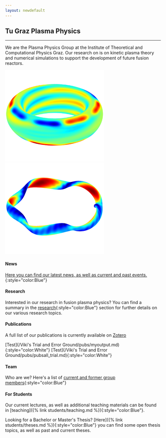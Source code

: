 ```yaml
---
layout: newdefault
---
```

## Tu Graz Plasma Physics

----

We are the Plasma Physics Group at the Institute of Theoretical and Computational Physics Graz.
Our research on is on kinetic plasma theory and numerical simulations to support the development of future fusion reactors.
<!---(This is a filler space which will eventually be filled with meaningful information about the Team, the Research, etc.)--->

![Tokamak](/assets/Bilder/aug30835_rmp_homepage.png "Tokamak")
&emsp;&emsp;&emsp;&emsp;
![Stellarator](/assets/Bilder/w7x_homepage.png "Stellarator")


#### News

[Here you can find our latest news, as well as current and past events.](/newsupdates "TUG ITP Plasma News"){:style="color:Blue"}

#### Research

Interested in our research in fusion plasma physics?
You can find a summary in the [research](/research "TUG ITP Plasma Research"){:style="color:Blue"} section for further details on our various research topics.

#### Publications

<!---[Here you can find our publications](/publications "TUG ITP Plasma Publications")--->
A full list of our publications is currently available on [Zotero](https://www.zotero.org/itpplasma)

[Test](/Viki's Trial and Error Ground/pubs/myoutput.md){:style="color:White"}
[Test](/Viki's Trial and Error Ground/pubs/pubsall_trial.md){:style="color:White"}

#### Team

<!---[Our wonderful team, as well as "alumni researchers"](/team/team "TUG ITP Plasma Group")--->
Who are we?
Here's a list of [current and former group members](/team "TUG ITP Plasma Group"){:style="color:Blue"}

#### For Students

Our current lectures, as well as additional teaching materials can be found in [teaching]({% link students/teaching.md %}){:style="color:Blue"}.

Looking for a Bachelor or Master's Thesis? [Here]({% link students/theses.md %}){:style="color:Blue"} you can find some open thesis topics, as well as past and current theses.
